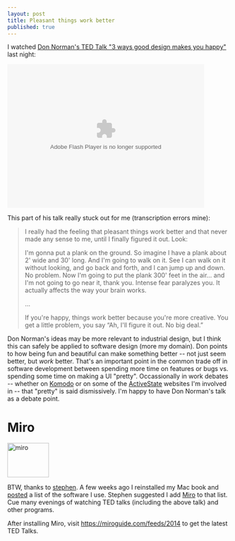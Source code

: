 ```yaml
---
layout: post
title: Pleasant things work better
published: true
---
```


I watched [Don Norman's TED Talk "3 ways good design makes you
happy"](http://www.ted.com/index.php/talks/don_norman_on_design_and_emotion.html)
last night:

<p>
<object width="446" height="326"><param name="movie" value="http://video.ted.com/assets/player/swf/EmbedPlayer.swf"></param><param name="allowFullScreen" value="true" /><param name="wmode" value="transparent"></param><param name="bgColor" value="#ffffff"></param> <param name="flashvars" value="vu=http://video.ted.com/talks/embed/DonNorman_2003-embed_high.flv&su=http://images.ted.com/images/ted/tedindex/embed-posters/DonNorman-2003.embed_thumbnail.jpg&vw=432&vh=240&ap=0&ti=480" /><embed src="//video.ted.com/assets/player/swf/EmbedPlayer.swf" pluginspace="http://www.macromedia.com/go/getflashplayer" type="application/x-shockwave-flash" wmode="transparent" bgColor="#ffffff" width="446" height="326" allowFullScreen="true" flashvars="vu=http://video.ted.com/talks/embed/DonNorman_2003-embed_high.flv&su=http://images.ted.com/images/ted/tedindex/embed-posters/DonNorman-2003.embed_thumbnail.jpg&vw=432&vh=240&ap=0&ti=480"></embed></object>
</p>

This part of his talk really stuck out for me (transcription errors mine):

> I really had the feeling that pleasant things work better and that never made
> any sense to me, until I finally figured it out. Look:
>
> I'm gonna put a plank on the ground. So imagine I have a plank about 2' wide
> and 30' long. And I'm going to walk on it. See I can walk on it without
> looking, and go back and forth, and I can jump up and down. No problem. Now I'm
> going to put the plank 300' feet in the air... and I'm not going to go near it,
> thank you. Intense fear paralyzes you. It actually affects the way your brain
> works.
>
> ...
>
> If you're happy, things work better because you're more creative. You get a
> little problem, you say &#8220;Ah, I'll figure it out. No big deal.&#8221;

Don Norman's ideas may be more relevant to industrial design, but I think this
can safely be applied to software design (more my domain). Don points to how
being fun and beautiful can make something better -- not just seem better, but
*work* better. That's an important point in the common trade off in software
development between spending more time on features or bugs vs. spending some
time on making a UI "pretty". Occassionally in work debates -- whether on
[Komodo](http://www.activestate.com/komodo/) or on some of the
[ActiveState](http://www.activestate.com/) websites I'm involved in -- that
"pretty" is said dismissively. I'm happy to have Don Norman's talk as a debate
point.


# Miro

<img src="//dl.getdropbox.com/u/1301040/blog/2009/06/miro2.png" alt="miro" title="miro" width="94" height="78" class="right100">

BTW, thanks to
[stephen](http://trentm.com/2009/04/re-installing-mac-os-x-software-i-use.html#comment-178393871).
A few weeks ago I reinstalled my Mac book and
[posted](http://trentm.com/2009/04/re-installing-mac-os-x-software-i-use.html#comment-178393871)
a list of the software I use. Stephen suggested I add
[Miro](http://www.getmiro.com/) to that list. Cue many evenings of watching TED
talks (including the above talk) and other programs.

After installing Miro, visit <https://miroguide.com/feeds/2014> to get the latest TED Talks.
